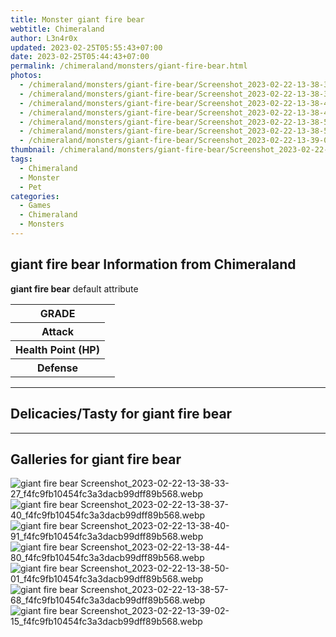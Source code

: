 ```yaml
---
title: Monster giant fire bear
webtitle: Chimeraland
author: L3n4r0x
updated: 2023-02-25T05:55:43+07:00
date: 2023-02-25T05:44:43+07:00
permalink: /chimeraland/monsters/giant-fire-bear.html
photos:
  - /chimeraland/monsters/giant-fire-bear/Screenshot_2023-02-22-13-38-33-27_f4fc9fb10454fc3a3dacb99dff89b568.webp
  - /chimeraland/monsters/giant-fire-bear/Screenshot_2023-02-22-13-38-37-40_f4fc9fb10454fc3a3dacb99dff89b568.webp
  - /chimeraland/monsters/giant-fire-bear/Screenshot_2023-02-22-13-38-40-91_f4fc9fb10454fc3a3dacb99dff89b568.webp
  - /chimeraland/monsters/giant-fire-bear/Screenshot_2023-02-22-13-38-44-80_f4fc9fb10454fc3a3dacb99dff89b568.webp
  - /chimeraland/monsters/giant-fire-bear/Screenshot_2023-02-22-13-38-50-01_f4fc9fb10454fc3a3dacb99dff89b568.webp
  - /chimeraland/monsters/giant-fire-bear/Screenshot_2023-02-22-13-38-57-68_f4fc9fb10454fc3a3dacb99dff89b568.webp
  - /chimeraland/monsters/giant-fire-bear/Screenshot_2023-02-22-13-39-02-15_f4fc9fb10454fc3a3dacb99dff89b568.webp
thumbnail: /chimeraland/monsters/giant-fire-bear/Screenshot_2023-02-22-13-38-33-27_f4fc9fb10454fc3a3dacb99dff89b568.webp
tags:
  - Chimeraland
  - Monster
  - Pet
categories:
  - Games
  - Chimeraland
  - Monsters
---
```


<section id="bootstrap-wrapper"><link rel="stylesheet" href="https://rawcdn.githack.com/dimaslanjaka/Web-Manajemen/0c3b5aa1813bd4abcd2c11bf3e37928b15c28664/css/bootstrap-5-3-0-alpha3-wrapper.css"/><h2>giant fire bear Information from Chimeraland</h2><p><b>giant fire bear</b> default attribute <table><tr><th>GRADE</th><td></td></tr><tr><th>Attack</th><td></td></tr><tr><th>Health Point (HP)</th><td></td></tr><tr><th>Defense</th><td></td></tr></table></p><hr/><h2>Delicacies/Tasty for giant fire bear</h2><hr/><div id="gallery"><h2>Galleries for giant fire bear</h2><div class="row"><div class="col-lg-6 col-12"><img src="/chimeraland/monsters/giant-fire-bear/Screenshot_2023-02-22-13-38-33-27_f4fc9fb10454fc3a3dacb99dff89b568.webp" alt="giant fire bear Screenshot_2023-02-22-13-38-33-27_f4fc9fb10454fc3a3dacb99dff89b568.webp"/></div><div class="col-lg-6 col-12"><img src="/chimeraland/monsters/giant-fire-bear/Screenshot_2023-02-22-13-38-37-40_f4fc9fb10454fc3a3dacb99dff89b568.webp" alt="giant fire bear Screenshot_2023-02-22-13-38-37-40_f4fc9fb10454fc3a3dacb99dff89b568.webp"/></div><div class="col-lg-6 col-12"><img src="/chimeraland/monsters/giant-fire-bear/Screenshot_2023-02-22-13-38-40-91_f4fc9fb10454fc3a3dacb99dff89b568.webp" alt="giant fire bear Screenshot_2023-02-22-13-38-40-91_f4fc9fb10454fc3a3dacb99dff89b568.webp"/></div><div class="col-lg-6 col-12"><img src="/chimeraland/monsters/giant-fire-bear/Screenshot_2023-02-22-13-38-44-80_f4fc9fb10454fc3a3dacb99dff89b568.webp" alt="giant fire bear Screenshot_2023-02-22-13-38-44-80_f4fc9fb10454fc3a3dacb99dff89b568.webp"/></div><div class="col-lg-6 col-12"><img src="/chimeraland/monsters/giant-fire-bear/Screenshot_2023-02-22-13-38-50-01_f4fc9fb10454fc3a3dacb99dff89b568.webp" alt="giant fire bear Screenshot_2023-02-22-13-38-50-01_f4fc9fb10454fc3a3dacb99dff89b568.webp"/></div><div class="col-lg-6 col-12"><img src="/chimeraland/monsters/giant-fire-bear/Screenshot_2023-02-22-13-38-57-68_f4fc9fb10454fc3a3dacb99dff89b568.webp" alt="giant fire bear Screenshot_2023-02-22-13-38-57-68_f4fc9fb10454fc3a3dacb99dff89b568.webp"/></div><div class="col-lg-6 col-12"><img src="/chimeraland/monsters/giant-fire-bear/Screenshot_2023-02-22-13-39-02-15_f4fc9fb10454fc3a3dacb99dff89b568.webp" alt="giant fire bear Screenshot_2023-02-22-13-39-02-15_f4fc9fb10454fc3a3dacb99dff89b568.webp"/></div></div></div></section>